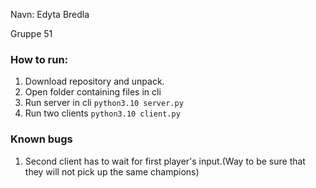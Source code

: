Navn: Edyta Bredla

Gruppe 51

### How to run:

1. Download repository and unpack.
2. Open folder containing files in cli
3. Run server in cli `python3.10 server.py`
4. Run two clients `python3.10 client.py`


### Known bugs

1. Second client has to wait for first player's input.(Way to be sure that they will not pick up the same champions)